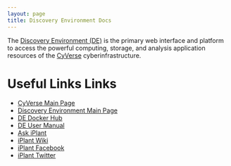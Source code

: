 ```yaml
---
layout: page
title: Discovery Environment Docs
---
```


The [Discovery Environment (DE)](http://www.cyverse.org/ci/discovery-environment) is the primary 
web interface and platform to access the powerful computing, storage, and analysis application 
resources of the [CyVerse](http://www.cyverse.org) cyberinfrastructure.

# Useful Links Links

* [CyVerse Main Page](http://www.cyverse.org/)
* [Discovery Environment Main Page](http://www.cyverse.org/ci/discovery-environment)
* [DE Docker Hub](https://hub.docker.com/r/discoenv/)
* [DE User Manual](https://pods.iplantcollaborative.org/wiki/display/DEmanual/Table+of+Contents)
* [Ask iPlant](http://ask.iplantcollaborative.org/questions/)
* [iPlant Wiki](https://pods.iplantcollaborative.org/wiki/dashboard.action)
* [iPlant Facebook](https://www.facebook.com/iPlantCollab/)
* [iPlant Twitter](https://twitter.com/iPlantCollab)
